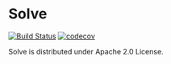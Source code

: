 # Solve

[![Build Status](https://travis-ci.org/udovin/solve.svg?branch=master)](https://travis-ci.org/udovin/solve)
[![codecov](https://codecov.io/gh/udovin/solve/branch/master/graph/badge.svg)](https://codecov.io/gh/udovin/solve)

Solve is distributed under Apache 2.0 License.
